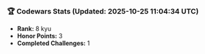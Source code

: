 ### 🏆 Codewars Stats (Updated: 2025-10-25 11:04:34 UTC)

- **Rank:** 8 kyu
- **Honor Points:** 3
- **Completed Challenges:** 1
